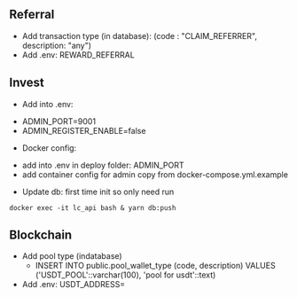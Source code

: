 ## Referral

- Add transaction type (in database): (code : "CLAIM_REFERRER", description: "any")
- Add .env: REWARD_REFERRAL

## Invest

- Add into .env:

* ADMIN_PORT=9001
* ADMIN_REGISTER_ENABLE=false

- Docker config:

* add into .env in deploy folder: ADMIN_PORT
* add container config for admin copy from docker-compose.yml.example

- Update db: first time init so only need run

```
docker exec -it lc_api bash & yarn db:push
```

## Blockchain
- Add pool type (indatabase)
    - INSERT INTO public.pool_wallet_type (code, description) VALUES ('USDT_POOL'::varchar(100), 'pool for usdt'::text)
- Add .env: USDT_ADDRESS=